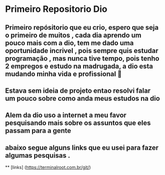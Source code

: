# Primeiro Repositorio Dio

## Primeiro repósitorio que eu crio, espero que seja o primeiro de muitos , cada dia aprendo um pouco mais com a dio, tem me dado uma oportunidade incrivel , pois sempre quis estudar programação , mas nunca tive tempo, pois tenho 2 empregos e estudo na madrugada, a dio esta mudando minha vida e profissional 🧠
##  **Estava sem ideia de projeto entao resolvi falar um pouco sobre como anda meus estudos na dio**
## Alem da dio uso a internet a meu favor pesquisando mais sobre os assuntos que eles passam para a gente
## abaixo segue alguns links que eu usei para fazer algumas pesquisas .
** [links] (https://terminalroot.com.br/git/)
